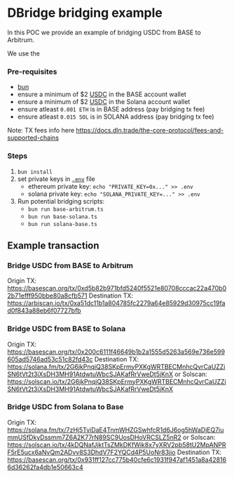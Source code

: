 # DBridge bridging example

In this POC we provide an example of bridging USDC from BASE to Arbitrum.

We use the 

### Pre-requisites

- [bun](https://bun.sh/docs/installation)
- ensure a minimum of $2 [USDC](https://basescan.org/address/0xd9aAEc86B65D86f6A7B5B1b0c42FFA531710b6CA) in the BASE account wallet
- ensure a minimum of $2 [USDC](https://solscan.io/token/EPjFWdd5AufqSSqeM2qN1xzybapC8G4wEGGkZwyTDt1v) in the Solana account wallet
- ensure atleast `0.001 ETH` is in BASE address (pay bridging tx fee)
- ensure atleast `0.015 SOL` is in SOLANA address (pay bridging tx fee)

Note: TX fees info here https://docs.dln.trade/the-core-protocol/fees-and-supported-chains

### Steps

1. `bun install`
2. set private keys in [`.env`](.env) file
    - ethereum private key: `echo "PRIVATE_KEY=0x..." >> .env`
    - solana private key: `echo "SOLANA_PRIVATE_KEY=..." >> .env`
3. Run potential bridging scripts:
    - `bun run base-arbitrum.ts`
    - `bun run base-solana.ts`
    - `bun run solana-base.ts`

## Example transaction

### Bridge USDC from BASE to Arbitrum

Origin TX: https://basescan.org/tx/0xd5b82b971bfd5240f5521e80708cccac22a470b02b71efff950bbe80a8cfb571
Destination TX: https://arbiscan.io/tx/0xa51dc11b1a804785fc2279a64e85929d30975cc19fad0f843a88eb6f07727bfb

### Bridge USDC from BASE to Solana

Origin TX: https://basescan.org/tx/0x200c6111f46649b1b2a1555d5263a569e736e599605ad5746ad53c51c82fd43c
Destination TX: https://solana.fm/tx/2G6jkPnqiQ38SKpErmyPXKgWRTBECMnhcQvrCaUZZiSN6tVt2t3iXsDH3MH91AtdwtuWbcSJAKafRrVweDt5jKnX
    or Solscan: https://solscan.io/tx/2G6jkPnqiQ38SKpErmyPXKgWRTBECMnhcQvrCaUZZiSN6tVt2t3iXsDH3MH91AtdwtuWbcSJAKafRrVweDt5jKnX

### Bridge USDC from Solana to Base

Origin TX: https://solana.fm/tx/7zHj5TviDaE4TnmWHZGSwhfcR1d6J6og5hWaDjEQ7iummUSfDkyDssmm7Z6A2K77rN89SC9UosDHoVRCSLZ5nR2
    or Solscan: https://solscan.io/tx/4kDQNafJjktTsZMkDKfWik8x7yXRV2pb58tU2MpANPRF5rE5ucx6aNvQm2ADvv8S3DhdV7F2YQCd4P5UoNr83jio
Destination TX: https://basescan.org/tx/0x931ff127cc775b40cfe6c1931f947af1451a8a428166d36262fa4db1e50663c4
